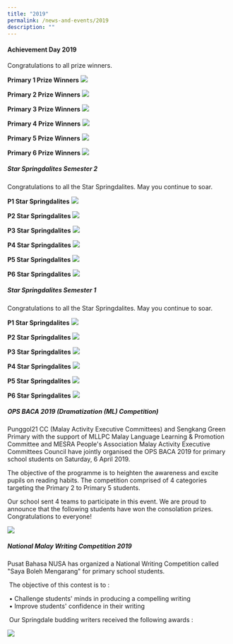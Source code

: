 ```yaml
---
title: "2019"
permalink: /news-and-events/2019
description: ""
---
```

#### Achievement Day 2019

Congratulations to all prize winners.   

**Primary 1 Prize Winners**
![](/images/Achievementday_P1%20Recipients.jpeg)

**Primary 2 Prize Winners**
![](/images/Achievementday_P2%20Recipients.jpeg)

**Primary 3 Prize Winners**
![](/images/Achievementday_P3%20Recipients.jpeg)

**Primary 4 Prize Winners**
![](/images/Achievementday_P4%20Recipients.jpeg)

**Primary 5 Prize Winners**
![](/images/Achievementday_P5%20Recipients.jpeg)

**Primary 6 Prize Winners**
![](/images/Achievementday_P6%20Recipients.jpeg)

##### Star Springdalites Semester 2

Congratulations to all the Star Springdalites. May you continue to soar. 

**P1 Star Springdalites**
![](/images/P1_star_springdalites_level1.jpeg)

**P2 Star Springdalites**
![](/images/P2_star_springdalites_level1_website.jpeg)

**P3 Star Springdalites**
![](/images/P3_star_springdalites_level1_website.jpeg)

**P4 Star Springdalites**
![](/images/P4_star_springdalites_level1_website.jpeg)

**P5 Star Springdalites**
![](/images/P5_star_springdalites_level1_website.jpeg)

**P6 Star Springdalites**
![](/images/P6_star_springdalites_level1_website.jpeg)

##### Star Springdalites Semester 1

Congratulations to all the Star Springdalites. May you continue to soar.

**P1 Star Springdalites**
![](/images/P1%20STAR%20SPRINGDALITES%20SEM%201.jpeg)

**P2 Star Springdalites**
![](/images/P2%20Star%20Springdalites%20(UPDATED).jpeg)

**P3 Star Springdalites**
![](/images/P3%20STAR%20SPRINGDALITES%20SEM%201_1.jpeg)

**P4 Star Springdalites**
![](/images/P4%20STAR%20SPRINGDALITES%20SEM%201_1.jpeg)

**P5 Star Springdalites**
![](/images/P5%20STAR%20SPRINGDALITES%20SEM%201.jpeg)

**P6 Star Springdalites**
![](/images/P6%20STAR%20SPRINGDALITES%20SEM%201_1.jpg)

##### OPS BACA 2019 (Dramatization (ML) Competition)


Punggol21 CC (Malay Activity Executive Committees) and Sengkang Green Primary with the support of MLLPC Malay Language Learning & Promotion Committee and MESRA People's Association Malay Activity Executive Committees Council have jointly organised the OPS BACA 2019 for primary school students on Saturday, 6 April 2019.

  

The objective of the programme is to heighten the awareness and excite pupils on reading habits. The competition comprised of 4 categories targeting the Primary 2 to Primary 5 students.

  

Our school sent 4 teams to participate in this event. We are proud to announce that the following students have won the consolation prizes. Congratulations to everyone!

![](/images/2019.png)

##### National Malay Writing Competition 2019


Pusat Bahasa NUSA has organized a National Writing Competition called "Saya Boleh Mengarang" for primary school students.    
  
 The objective of this contest is to :    
  
 • Challenge students' minds in producing a compelling writing  
 • Improve students' confidence in their writing    
  
 Our Springdale budding writers received the following awards :
 
 ![](/images/20192.png)